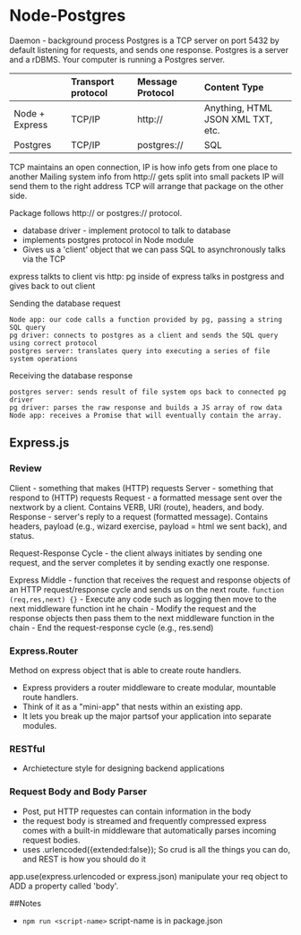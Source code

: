 # Node-Postgres

Daemon - background process
Postgres is a TCP server on port 5432 by default listening for requests, and sends one response.
Postgres is a server and a rDBMS.
Your computer is running a Postgres server.

||Transport protocol|Message Protocol|Content Type|
|:--|:---|:---|:---|
|Node + Express|TCP/IP|http://|Anything, HTML JSON XML TXT, etc.|
Postgres|TCP/IP|postgres://|SQL|

TCP maintains an open connection, IP is how info gets from one place to another
Mailing system
info from http:// gets split into small packets
IP will send them to the right address
TCP will arrange that package on the other side.

Package follows http:// or postgres:// protocol.

- database driver - implement protocol to talk to database
- implements postgres protocol in Node module
- Gives us a 'client' object that we can pass SQL to
asynchronously talks via the TCP

express talkts to client vis http:
pg inside of express talks in postgress and gives back to out client


Sending the database request

    Node app: our code calls a function provided by pg, passing a string SQL query
    pg driver: connects to postgres as a client and sends the SQL query using correct protocol
    postgres server: translates query into executing a series of file system operations

Receiving the database response

    postgres server: sends result of file system ops back to connected pg driver
    pg driver: parses the raw response and builds a JS array of row data
    Node app: receives a Promise that will eventually contain the array.

## Express.js

### Review
Client - something that makes (HTTP) requests
Server - something that respond to (HTTP) requests
Request - a formatted message sent over the nextwork by a client. Contains VERB, URI (route), headers, and body.
Response - server's reply to a request (formatted message). Contains headers, payload (e.g., wizard exercise, payload = html we sent back), and status.

Request-Response Cycle - the client always initiates by sending one request, and the server completes it by sending exactly one response.

Express Middle - function that receives the request and response objects of an HTTP request/response cycle and sends us on the next route.
`function (req,res,next) {}`
    - Execute any code such as logging then move to the next middleware function int he chain
    - Modify the request and the response objects then pass them to the next middleware function in the chain
    - End the request-response cycle (e.g., res.send)
### Express.Router
Method on express object that is able to create route handlers.
- Express providers a router middleware to create modular, mountable route handlers.
- Think of it as a "mini-app" that nests within an existing app.
- It lets you break up the major partsof your application into separate modules.
### RESTful
- Archietecture style for designing backend applications
### Request Body and Body Parser
- Post, put HTTP requestes can contain information in the body
- the request body is streamed and frequently compressed
express comes with a built-in middleware that automatically parses incoming request bodies.
- uses .urlencoded({extended:false});
So crud is all the things you can do, and REST is how you should do it

app.use(express.urlencoded or express.json) manipulate your req object to ADD a property called 'body'.


##Notes
- `npm run <script-name>` script-name is in package.json

<!-- @nested-tags:node-postgres,postgres,express-->
